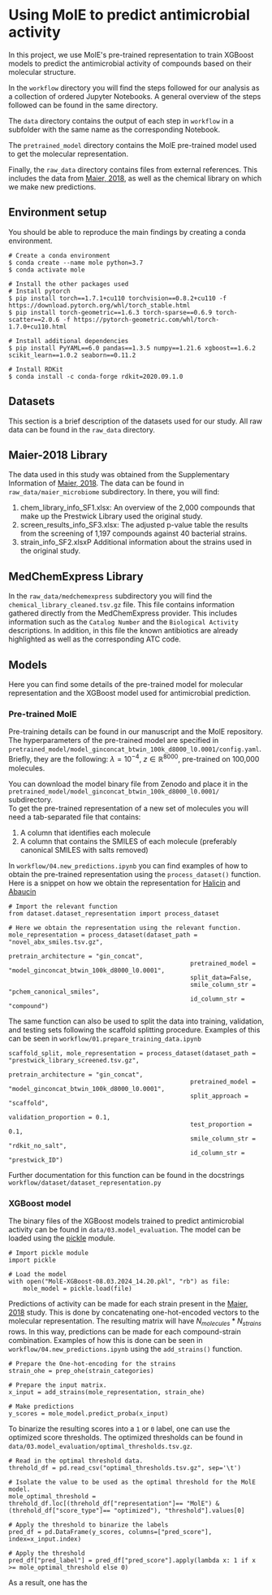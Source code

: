 # Using MolE to predict antimicrobial activity  

In this project, we use MolE's pre-trained representation to train XGBoost models to predict the antimicrobial activity of compounds based on their molecular structure.  

In the `workflow` directory you will find the steps followed for our analysis as a collection of ordered Jupyter Notebooks. A general overview of the steps followed can be found in the same directory.

The `data` directory contains the output of each step in `workflow` in a subfolder with the same name as the corresponding Notebook.   

The `pretrained_model` directory contains the MolE pre-trained model used to get the molecular representation.  

Finally, the `raw_data` directory contains files from external references. This includes the data from [Maier, 2018](https://www.nature.com/articles/nature25979#Abs1), as well as the chemical library on which we make new predictions. 

## Environment setup  
You should be able to reproduce the main findings by creating a conda environment.  

```
# Create a conda environment
$ conda create --name mole python=3.7
$ conda activate mole

# Install the other packages used
# Install pytorch
$ pip install torch==1.7.1+cu110 torchvision==0.8.2+cu110 -f https://download.pytorch.org/whl/torch_stable.html
$ pip install torch-geometric==1.6.3 torch-sparse==0.6.9 torch-scatter==2.0.6 -f https://pytorch-geometric.com/whl/torch-1.7.0+cu110.html

# Install additional dependencies
$ pip install PyYAML==6.0 pandas==1.3.5 numpy==1.21.6 xgboost==1.6.2 scikit_learn==1.0.2 seaborn==0.11.2

# Install RDKit
$ conda install -c conda-forge rdkit=2020.09.1.0
```

## Datasets
This section is a brief description of the datasets used for our study. All raw data can be found in the `raw_data` directory.

## Maier-2018 Library

The data used in this study was obtained from the Supplementary Information of [Maier, 2018](https://www.nature.com/articles/nature25979#Abs1). The data can be found in `raw_data/maier_microbiome` subdirectory. In there, you will find:  

1. chem_library_info_SF1.xlsx: An overview of the 2,000 compounds that make up the Prestwick Library used the original study.
2. screen_results_info_SF3.xlsx: The adjusted p-value table the results from the screening of 1,197 compounds against 40 bacterial strains.
3. strain_info_SF2.xlsxP Additional information about the strains used in the original study.

## MedChemExpress Library
In the `raw_data/medchemexpress` subdirectory you will find the `chemical_library_cleaned.tsv.gz` file. This file contains information gathered directly from the MedChemExpress provider. This includes information such as the `Catalog Number` and the `Biological Activity` descriptions. In addition, in this file the known antibiotics are already highlighted as well as the corresponding ATC code.


## Models  
Here you can find some details of the pre-trained model for molecular representation and the XGBoost model used for antimicrobial prediction.

### Pre-trained MolE
Pre-training details can be found in our manuscript and the MolE repository. The hyperparameters of the pre-trained model are specified in `pretrained_model/model_ginconcat_btwin_100k_d8000_l0.0001/config.yaml`. Briefly, they are the following: $\lambda = 10^{-4} \text{,  } z \in \mathbb{R}^{8000}$, pre-trained on 100,000 molecules.   

You can download the model binary file from Zenodo and place it in the `pretrained_model/model_ginconcat_btwin_100k_d8000_l0.0001/` subdirectory.  
To get the pre-trained representation of a new set of molecules you will need a tab-separated file that contains:  

1. A column that identifies each molecule
2. A column that contains the SMILES of each molecule (preferably canonical SMILES with salts removed)

In `workflow/04.new_predictions.ipynb` you can find examples of how to obtain the pre-trained representation using the `process_dataset()` function. Here is a snippet on how we obtain the representation for [Halicin](https://www.sciencedirect.com/science/article/pii/S0092867420301021) and [Abaucin](https://www.nature.com/articles/s41589-023-01349-8)

```
# Import the relevant function
from dataset.dataset_representation import process_dataset

# Here we obtain the representation using the relevant function.
mole_representation = process_dataset(dataset_path = "novel_abx_smiles.tsv.gz", 
                                                  pretrain_architecture = "gin_concat", 
                                                  pretrained_model = "model_ginconcat_btwin_100k_d8000_l0.0001", 
                                                  split_data=False,
                                                  smile_column_str = "pchem_canonical_smiles", 
                                                  id_column_str = "compound")
```

The same function can also be used to split the data into training, validation, and testing sets following the scaffold splitting procedure. Examples of this can be seen in `workflow/01.prepare_training_data.ipynb`

```
scaffold_split, mole_representation = process_dataset(dataset_path = "prestwick_library_screened.tsv.gz", 
                                                  pretrain_architecture = "gin_concat", 
                                                  pretrained_model = "model_ginconcat_btwin_100k_d8000_l0.0001", 
                                                  split_approach = "scaffold", 
                                                  validation_proportion = 0.1, 
                                                  test_proportion = 0.1, 
                                                  smile_column_str = "rdkit_no_salt", 
                                                  id_column_str = "prestwick_ID")
```
Further documentation for this function can be found in the docstrings `workflow/dataset/dataset_representation.py`

### XGBoost model

The binary files of the XGBoost models trained to predict antimicrobial activity can be found in `data/03.model_evaluation`. The model can be loaded using the [pickle](https://docs.python.org/3/library/pickle.html) module. 

```
# Import pickle module
import pickle

# Load the model
with open("MolE-XGBoost-08.03.2024_14.20.pkl", "rb") as file:
    mole_model = pickle.load(file)
```

Predictions of activity can be made for each strain present in the [Maier, 2018](https://www.nature.com/articles/nature25979#Abs1) study. This is done by concatenating one-hot-encoded vectors to the molecular representation. The resulting matrix will have $N_{molecules} * N_{strains}$ rows. In this way, predictions can be made for each compound-strain combination. Examples of how this is done can be seen in `workflow/04.new_predictions.ipynb` using the `add_strains()` function.  

```
# Prepare the One-hot-encoding for the strains
strain_ohe = prep_ohe(strain_categories)

# Prepare the input matrix. 
x_input = add_strains(mole_representation, strain_ohe)

# Make predictions
y_scores = mole_model.predict_proba(x_input)
```

To binarize the resulting scores into a `1` or `0` label, one can use the optimized score thresholds. The optimized thresholds can be found in `data/03.model_evaluation/optimal_thresholds.tsv.gz`.

```
# Read in the optimal threshold data.
threhold_df = pd.read_csv("optimal_thresholds.tsv.gz", sep='\t')

# Isolate the value to be used as the optimal threshold for the MolE model.
mole_optimal_threshold = threhold_df.loc[(threhold_df["representation"]== "MolE") & (threhold_df["score_type"]== "optimized"), "threshold"].values[0]

# Apply the threshold to binarize the labels
pred_df = pd.DataFrame(y_scores, columns=["pred_score"], index=x_input.index)

# Apply the threshold
pred_df["pred_label"] = pred_df["pred_score"].apply(lambda x: 1 if x >= mole_optimal_threshold else 0)
```

As a result, one has the 


